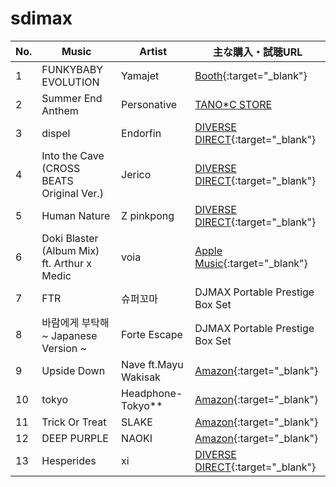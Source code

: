 # sdimax

| No. | Music | Artist | 主な購入・試聴URL |
|-----|---------------------------------------------|----------------------|---------------------------------------------------------------------------------------------------------------------|
| 1 | FUNKYBABY EVOLUTION | Yamajet| [Booth](https://booth.pm/ja/items/353168){:target="_blank"} |
| 2 | Summer End Anthem | Personative| [TANO*C STORE](https://www.tanocstore.net/shopdetail/000000002101/{:target="_blank"}) |
| 3 | dispel| Endorfin | [DIVERSE DIRECT](https://diverse.direct/endorfin/edcd-0006/){:target="_blank"} |
| 4 | Into the Cave (CROSS BEATS Original Ver.) | Jerico | [DIVERSE DIRECT](https://diverse.direct/%E3%82%B8%E3%82%A7%E3%83%AA%E3%82%B3%E3%81%AE%E6%B3%95%E5%89%87/jerl-0025/){:target="_blank"} |
| 5 | Human Nature| Z pinkpong | [DIVERSE DIRECT](https://diverse.direct/zpptrax/zppt-002/){:target="_blank"} |
| 6 | Doki Blaster (Album Mix) ft. Arthur x Medic | voia | [Apple Music](https://music.apple.com/jp/album/doki-blaster-single/1015663248?l=en){:target="_blank"} |
| 7 | FTR | 슈퍼꼬마 | DJMAX Portable Prestige Box Set |
| 8 | 바람에게 부탁해 ~ Japanese Version ~ | Forte Escape | DJMAX Portable Prestige Box Set |
| 9 | Upside Down | Nave ft.Mayu Wakisak | [Amazon](https://www.amazon.co.jp/dp/B01MU7Y8D3){:target="_blank"} |
| 10| tokyo | Headphone-Tokyo**| [Amazon](https://www.amazon.co.jp/mt-multiple-tentative-Headphone-Tokyo/dp/B06XWDSK3V){:target="_blank"} |
| 11| Trick Or Treat| SLAKE| [Amazon](https://www.amazon.co.jp/dp/B01MU7Y8D3){:target="_blank"} |
| 12| DEEP PURPLE | NAOKI| [Amazon](https://www.amazon.co.jp/dp/B01MU7Y8D3){:target="_blank"} |
| 13| Hesperides| xi | [DIVERSE DIRECT](https://diverse.direct/diverse-system/dvsp-0145/){:target="_blank"} |
